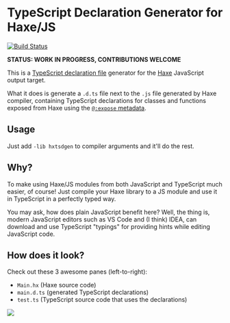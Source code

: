 # TypeScript Declaration Generator for Haxe/JS

[![Build Status](https://travis-ci.org/nadako/hxtsdgen.svg?branch=master)](https://travis-ci.org/nadako/hxtsdgen)

**STATUS: WORK IN PROGRESS, CONTRIBUTIONS WELCOME**

This is a [TypeScript declaration file](https://www.typescriptlang.org/docs/handbook/declaration-files/introduction.html)
generator for the [Haxe](https://haxe.org/) JavaScript output target.

What it does is generate a `.d.ts` file next to the `.js` file generated by Haxe compiler,
containing TypeScript declarations for classes and functions exposed from Haxe using the [`@:expose` metadata](http://haxe.org/manual/target-javascript-expose.html).

## Usage

Just add `-lib hxtsdgen` to compiler arguments and it'll do the rest.

## Why?

To make using Haxe/JS modules from both JavaScript and TypeScript much easier, of course!
Just compile your Haxe library to a JS module and use it in TypeScript in a perfectly typed way.

You may ask, how does plain JavaScript benefit here? Well, the thing is, modern JavaScript editors
such as VS Code and (I think) IDEA, can download and use TypeScript "typings" for providing hints
while editing JavaScript code.

## How does it look?

Check out these 3 awesome panes (left-to-right):
 * `Main.hx` (Haxe source code)
 * `main.d.ts` (generated TypeScript declarations)
 * `test.ts` (TypeScript source code that uses the declarations)

![](http://i.imgur.com/AHmdHtv.gif)
